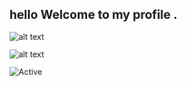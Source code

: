 ##  hello  Welcome to my profile .

![alt text](https://i.kym-cdn.com/photos/images/original/000/735/754/f65.gif)

![alt text](https://i.imgur.com/4M7IWwP.gif)


![Active](https://img.shields.io/badge/%F0%9F%8C%8E-French-9cf)


